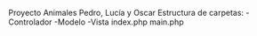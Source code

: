 Proyecto Animales Pedro, Lucía y Oscar
Estructura de carpetas: 
  -Controlador
  -Modelo
  -Vista
  index.php
  main.php
